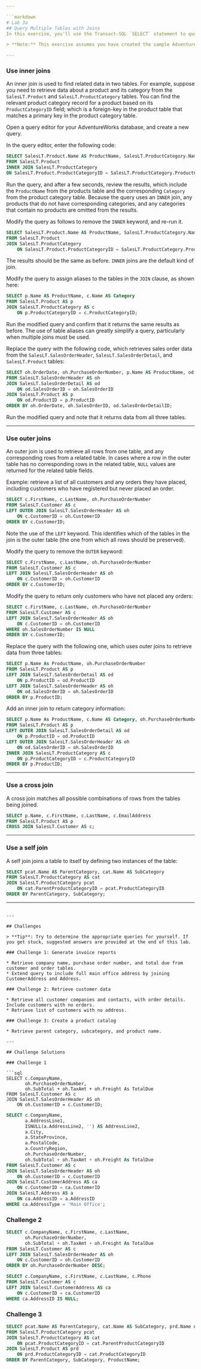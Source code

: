 ```yaml
---

```markdown
# Lab 3a  
## Query Multiple Tables with Joins  
In this exercise, you'll use the Transact-SQL `SELECT` statement to query multiple tables in the AdventureWorks database.

> **Note:** This exercise assumes you have created the sample AdventureWorks database.

---
```


### Use inner joins  
An inner join is used to find related data in two tables. For example, suppose you need to retrieve data about a product and its category from the `SalesLT.Product` and `SalesLT.ProductCategory` tables. You can find the relevant product category record for a product based on its `ProductCategoryID` field; which is a foreign-key in the product table that matches a primary key in the product category table.

Open a query editor for your AdventureWorks database, and create a new query.

In the query editor, enter the following code:

```sql
SELECT SalesLT.Product.Name AS ProductName, SalesLT.ProductCategory.Name AS Category
FROM SalesLT.Product
INNER JOIN SalesLT.ProductCategory
ON SalesLT.Product.ProductCategoryID = SalesLT.ProductCategory.ProductCategoryID;
````

Run the query, and after a few seconds, review the results, which include the `ProductName` from the products table and the corresponding `Category` from the product category table. Because the query uses an `INNER` join, any products that do not have corresponding categories, and any categories that contain no products are omitted from the results.

Modify the query as follows to remove the `INNER` keyword, and re-run it.

```sql
SELECT SalesLT.Product.Name AS ProductName, SalesLT.ProductCategory.Name AS Category
FROM SalesLT.Product
JOIN SalesLT.ProductCategory
    ON SalesLT.Product.ProductCategoryID = SalesLT.ProductCategory.ProductCategoryID;
```

The results should be the same as before. `INNER` joins are the default kind of join.

Modify the query to assign aliases to the tables in the `JOIN` clause, as shown here:

```sql
SELECT p.Name AS ProductName, c.Name AS Category
FROM SalesLT.Product AS p
JOIN SalesLT.ProductCategory AS c
    ON p.ProductCategoryID = c.ProductCategoryID;
```

Run the modified query and confirm that it returns the same results as before. The use of table aliases can greatly simplify a query, particularly when multiple joins must be used.

Replace the query with the following code, which retrieves sales order data from the `SalesLT.SalesOrderHeader`, `SalesLT.SalesOrderDetail`, and `SalesLT.Product` tables:

```sql
SELECT oh.OrderDate, oh.PurchaseOrderNumber, p.Name AS ProductName, od.OrderQty, od.UnitPrice
FROM SalesLT.SalesOrderHeader AS oh
JOIN SalesLT.SalesOrderDetail AS od
    ON od.SalesOrderID = oh.SalesOrderID
JOIN SalesLT.Product AS p
    ON od.ProductID = p.ProductID
ORDER BY oh.OrderDate, oh.SalesOrderID, od.SalesOrderDetailID;
```

Run the modified query and note that it returns data from all three tables.

---

### Use outer joins

An outer join is used to retrieve all rows from one table, and any corresponding rows from a related table. In cases where a row in the outer table has no corresponding rows in the related table, `NULL` values are returned for the related table fields.

Example: retrieve a list of all customers and any orders they have placed, including customers who have registered but never placed an order.

```sql
SELECT c.FirstName, c.LastName, oh.PurchaseOrderNumber
FROM SalesLT.Customer AS c
LEFT OUTER JOIN SalesLT.SalesOrderHeader AS oh
    ON c.CustomerID = oh.CustomerID
ORDER BY c.CustomerID;
```

Note the use of the `LEFT` keyword. This identifies which of the tables in the join is the outer table (the one from which all rows should be preserved).

Modify the query to remove the `OUTER` keyword:

```sql
SELECT c.FirstName, c.LastName, oh.PurchaseOrderNumber
FROM SalesLT.Customer AS c
LEFT JOIN SalesLT.SalesOrderHeader AS oh
    ON c.CustomerID = oh.CustomerID
ORDER BY c.CustomerID;
```

Modify the query to return only customers who have not placed any orders:

```sql
SELECT c.FirstName, c.LastName, oh.PurchaseOrderNumber
FROM SalesLT.Customer AS c
LEFT JOIN SalesLT.SalesOrderHeader AS oh
    ON c.CustomerID = oh.CustomerID
WHERE oh.SalesOrderNumber IS NULL 
ORDER BY c.CustomerID;
```

Replace the query with the following one, which uses outer joins to retrieve data from three tables:

```sql
SELECT p.Name As ProductName, oh.PurchaseOrderNumber
FROM SalesLT.Product AS p
LEFT JOIN SalesLT.SalesOrderDetail AS od
    ON p.ProductID = od.ProductID
LEFT JOIN SalesLT.SalesOrderHeader AS oh
    ON od.SalesOrderID = oh.SalesOrderID
ORDER BY p.ProductID;
```

Add an inner join to return category information:

```sql
SELECT p.Name As ProductName, c.Name AS Category, oh.PurchaseOrderNumber
FROM SalesLT.Product AS p
LEFT OUTER JOIN SalesLT.SalesOrderDetail AS od
    ON p.ProductID = od.ProductID
LEFT OUTER JOIN SalesLT.SalesOrderHeader AS oh
    ON od.SalesOrderID = oh.SalesOrderID
INNER JOIN SalesLT.ProductCategory AS c
    ON p.ProductCategoryID = c.ProductCategoryID
ORDER BY p.ProductID;
```

---

### Use a cross join

A cross join matches all possible combinations of rows from the tables being joined.

```sql
SELECT p.Name, c.FirstName, c.LastName, c.EmailAddress
FROM SalesLT.Product AS p
CROSS JOIN SalesLT.Customer AS c;
```

---

### Use a self join

A self join joins a table to itself by defining two instances of the table:

```sql
SELECT pcat.Name AS ParentCategory, cat.Name AS SubCategory
FROM SalesLT.ProductCategory AS cat
JOIN SalesLT.ProductCategory pcat
    ON cat.ParentProductCategoryID = pcat.ProductCategoryID
ORDER BY ParentCategory, SubCategory;
```

---
```

---

## Challenges

> **Tip**: Try to determine the appropriate queries for yourself. If you get stuck, suggested answers are provided at the end of this lab.

### Challenge 1: Generate invoice reports

* Retrieve company name, purchase order number, and total due from customer and order tables.
* Extend query to include full main office address by joining CustomerAddress and Address.

### Challenge 2: Retrieve customer data

* Retrieve all customer companies and contacts, with order details. Include customers with no orders.
* Retrieve list of customers with no address.

### Challenge 3: Create a product catalog

* Retrieve parent category, subcategory, and product name.

---

## Challenge Solutions

### Challenge 1

```sql
SELECT c.CompanyName,
       oh.PurchaseOrderNumber,
       oh.SubTotal + oh.TaxAmt + oh.Freight As TotalDue
FROM SalesLT.Customer AS c
JOIN SalesLT.SalesOrderHeader AS oh
    ON oh.CustomerID = c.CustomerID;
```

```sql
SELECT c.CompanyName,
       a.AddressLine1,
       ISNULL(a.AddressLine2, '') AS AddressLine2,
       a.City,
       a.StateProvince,
       a.PostalCode,
       a.CountryRegion,
       oh.PurchaseOrderNumber,
       oh.SubTotal + oh.TaxAmt + oh.Freight As TotalDue
FROM SalesLT.Customer AS c
JOIN SalesLT.SalesOrderHeader AS oh
    ON oh.CustomerID = c.CustomerID
JOIN SalesLT.CustomerAddress AS ca
    ON c.CustomerID = ca.CustomerID
JOIN SalesLT.Address AS a
    ON ca.AddressID = a.AddressID
WHERE ca.AddressType = 'Main Office';
```

### Challenge 2

```sql
SELECT c.CompanyName, c.FirstName, c.LastName,
       oh.PurchaseOrderNumber,
       oh.SubTotal + oh.TaxAmt + oh.Freight As TotalDue
FROM SalesLT.Customer AS c
LEFT JOIN SalesLT.SalesOrderHeader AS oh
    ON c.CustomerID = oh.CustomerID
ORDER BY oh.PurchaseOrderNumber DESC;
```

```sql
SELECT c.CompanyName, c.FirstName, c.LastName, c.Phone
FROM SalesLT.Customer AS c
LEFT JOIN SalesLT.CustomerAddress AS ca
    ON c.CustomerID = ca.CustomerID
WHERE ca.AddressID IS NULL;
```

### Challenge 3

```sql
SELECT pcat.Name AS ParentCategory, cat.Name AS SubCategory, prd.Name AS ProductName
FROM SalesLT.ProductCategory pcat
JOIN SalesLT.ProductCategory AS cat
    ON pcat.ProductCategoryID = cat.ParentProductCategoryID
JOIN SalesLT.Product AS prd
    ON prd.ProductCategoryID = cat.ProductCategoryID
ORDER BY ParentCategory, SubCategory, ProductName;
```


